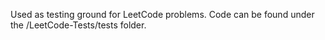 Used as testing ground for LeetCode problems. Code can be found under the /LeetCode-Tests/tests folder.
